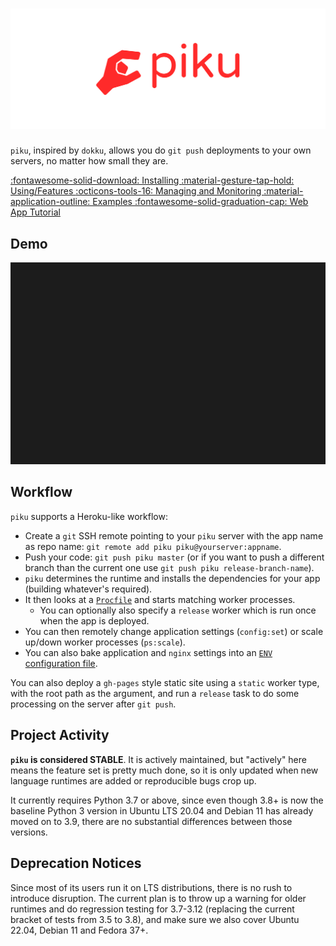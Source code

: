 # ![](img/logo.svg)

`piku`, inspired by `dokku`, allows you do `git push` deployments to your own servers, no matter how small they are.

<p class="grid cards" markdown>
    <a href="install/index.html" class="card">
    :fontawesome-solid-download: Installing
    </a>
    <a href="features.html" class="card">
    :material-gesture-tap-hold: Using/Features
    </a>
    <a href="manage.html" class="card">
    :octicons-tools-16: Managing and Monitoring
    </a>
    <a href="community/examples.html" class="card">
    :material-application-outline: Examples
    </a>
    <a href="https://github.com/piku/webapp-tutorial" class="card">
    :fontawesome-solid-graduation-cap: Web App Tutorial
    </a>
</p>

## Demo

![asciicast](img/demo.svg)

## Workflow

`piku` supports a Heroku-like workflow:

* Create a `git` SSH remote pointing to your `piku` server with the app name as repo name:
  `git remote add piku piku@yourserver:appname`.
* Push your code: `git push piku master` (or if you want to push a different branch than the current one use `git push piku release-branch-name`).
* `piku` determines the runtime and installs the dependencies for your app (building whatever's required).
* It then looks at a [`Procfile`](configuration/procfile.md) and starts matching worker processes.
  * You can optionally also specify a `release` worker which is run once when the app is deployed.
* You can then remotely change application settings (`config:set`) or scale up/down worker processes (`ps:scale`).
* You can also bake application and `nginx` settings into an [`ENV` configuration file](configuration/index.md#configuring-piku-via-env). 

You can also deploy a `gh-pages` style static site using a `static` worker type, with the root path as the argument, and run a `release` task to do some processing on the server after `git push`.

## Project Activity

**`piku` is considered STABLE**. It is actively maintained, but "actively" here means the feature set is pretty much done, so it is only updated when new language runtimes are added or reproducible bugs crop up.

It currently requires Python 3.7 or above, since even though 3.8+ is now the baseline Python 3 version in Ubuntu LTS 20.04 and Debian 11 has already moved on to 3.9, there are no substantial differences between those versions.

## Deprecation Notices

Since most of its users run it on LTS distributions, there is no rush to introduce disruption. The current plan is to throw up a warning for older runtimes and do regression testing for 3.7-3.12 (replacing the current bracket of tests from 3.5 to 3.8), and make sure we also cover Ubuntu 22.04, Debian 11 and Fedora 37+.
